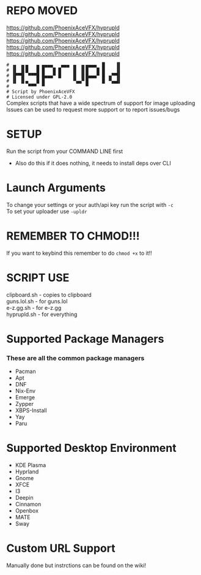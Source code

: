 # REPO MOVED  
https://github.com/PhoenixAceVFX/hyprupld  
https://github.com/PhoenixAceVFX/hyprupld  
https://github.com/PhoenixAceVFX/hyprupld  
https://github.com/PhoenixAceVFX/hyprupld  
https://github.com/PhoenixAceVFX/hyprupld  


`# ▗▖ ▗▖▄   ▄ ▄▄▄▄   ▄▄▄ ▗▖ ▗▖▄▄▄▄  █    ▐▌`  
`# ▐▌ ▐▌█   █ █   █ █    ▐▌ ▐▌█   █ █    ▐▌`  
`# ▐▛▀▜▌ ▀▀▀█ █▄▄▄▀ █    ▐▌ ▐▌█▄▄▄▀ █ ▗▞▀▜▌`  
`# ▐▌ ▐▌▄   █ █          ▝▚▄▞▘█     █ ▝▚▄▟▌`  
`#       ▀▀▀  ▀               ▀            `   
`# Script by PhoenixAceVFX`  
`# Licensed under GPL-2.0`  
Complex scripts that have a wide spectrum of support for image uploading  
Issues can be used to request more support or to report issues/bugs  

# SETUP  
Run the script from your COMMAND LINE first  
- Also do this if it does nothing, it needs to install deps over CLI  

# Launch Arguments  
To change your settings or your auth/api key run the script with `-c`  
To set your uploader use `-upldr`  

# REMEMBER TO CHMOD!!!  
If you want to keybind this remember to do `chmod +x` to it!!  

# SCRIPT USE  
clipboard.sh - copies to clipboard  
guns.lol.sh - for guns.lol  
e-z.gg.sh - for e-z.gg  
hyprupld.sh - for everything  

# Supported Package Managers  
### These are all the common package managers  
- Pacman
- Apt
- DNF
- Nix-Env
- Emerge
- Zypper
- XBPS-Install
- Yay
- Paru

# Supported Desktop Environment  
- KDE Plasma  
- Hyprland  
- Gnome  
- XFCE  
- I3
- Deepin
- Cinnamon
- Openbox
- MATE
- Sway

# Custom URL Support  
Manually done but instrctions can be found on the wiki!
